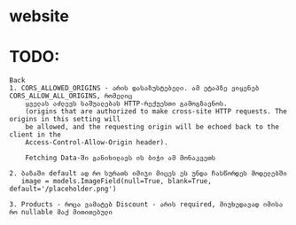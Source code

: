 # website

# TODO:
    Back
    1. CORS_ALLOWED_ORIGINS - არის დასაზუსტებელი. ამ ეტაპზე ვიყენებ CORS_ALLOW_ALL_ORIGINS, რომელიც 
        ყველას აძლევს საშუალებას HTTP-რექუესთი გამოგზავნოს. 
        (origins that are authorized to make cross-site HTTP requests. The origins in this setting will 
        be allowed, and the requesting origin will be echoed back to the client in the 
        Access-Control-Allow-Origin header).

        Fetching Data-ში განიხილავს ის ბიჭი ამ მონაკვეთს 

    2. ბაზაში default ად რო სურათს იმიჯი მიცეს ეს უნდა ჩასწორდეს მოდელებში 
       image = models.ImageField(null=True, blank=True, default='/placeholder.png')

    3. Products - როცა ვამატებ Discount - არის required, მიუხედავად იმისა რო nullable მაქ მითითებული

